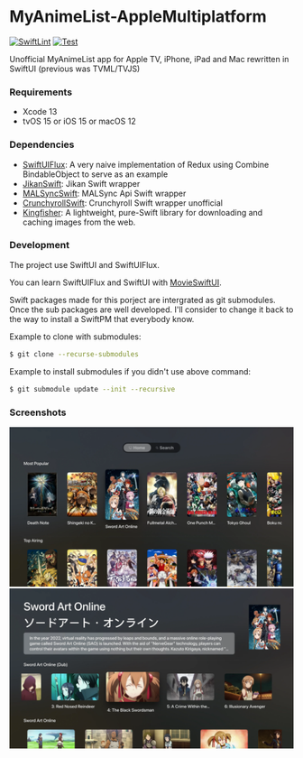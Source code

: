 # MyAnimeList-AppleMultiplatform
[![SwiftLint](https://github.com/HackingGate/MyAnimeList-AppleMultiplatform/actions/workflows/swiftlint.yml/badge.svg)](https://github.com/HackingGate/MyAnimeList-AppleMultiplatform/actions/workflows/swiftlint.yml)
[![Test](https://github.com/HackingGate/MyAnimeList-AppleMultiplatform/actions/workflows/test.yml/badge.svg)](https://github.com/HackingGate/MyAnimeList-AppleMultiplatform/actions/workflows/test.yml)

Unofficial MyAnimeList app for Apple TV, iPhone, iPad and Mac rewritten in SwiftUI (previous was TVML/TVJS)

### Requirements

- Xcode 13
- tvOS 15 or iOS 15 or macOS 12

### Dependencies

- [SwiftUIFlux](https://github.com/Dimillian/SwiftUIFlux): A very naive implementation of Redux using Combine BindableObject to serve as an example
- [JikanSwift](https://github.com/HackingGate/JikanSwift): 
Jikan Swift wrapper
- [MALSyncSwift](https://github.com/HackingGate/MALSyncSwift): MALSync Api Swift wrapper
- [CrunchyrollSwift](https://github.com/HackingGate/CrunchyrollSwift): Crunchyroll Swift wrapper unofficial
- [Kingfisher](https://github.com/onevcat/Kingfisher): A lightweight, pure-Swift library for downloading and caching images from the web.

### Development

The project use SwiftUI and SwiftUIFlux.

You can learn SwiftUIFlux and SwiftUI with [MovieSwiftUI](https://github.com/Dimillian/MovieSwiftUI).

Swift packages made for this porject are intergrated as git submodules. Once the sub packages are well developed. I'll consider to change it back to the way to install a SwiftPM that everybody know.

Example to clone with submodules:

```sh
$ git clone --recurse-submodules
```

Example to install submodules if you didn't use above command:

```sh
$ git submodule update --init --recursive
```

### Screenshots

![TV_Home.png](https://github.com/HackingGate/MyAnimeList-AppleMultiplatform/raw/main/Screenshots/TV_Home.webp)
![TV_Detail.png](https://github.com/HackingGate/MyAnimeList-AppleMultiplatform/raw/main/Screenshots/TV_Detail.webp)
